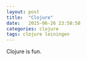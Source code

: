 ```yaml
---
layout: post
title:  "Clojure"
date:   2015-06-26 23:58:58
categories: clojure
tags: clojure leiningen
---
```


Clojure is fun.
